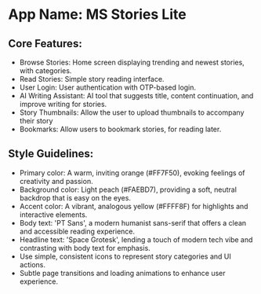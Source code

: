 # **App Name**: MS Stories Lite

## Core Features:

- Browse Stories: Home screen displaying trending and newest stories, with categories.
- Read Stories: Simple story reading interface.
- User Login: User authentication with OTP-based login.
- AI Writing Assistant: AI tool that suggests title, content continuation, and improve writing for stories.
- Story Thumbnails: Allow the user to upload thumbnails to accompany their story
- Bookmarks: Allow users to bookmark stories, for reading later.

## Style Guidelines:

- Primary color: A warm, inviting orange (#FF7F50), evoking feelings of creativity and passion.
- Background color: Light peach (#FAEBD7), providing a soft, neutral backdrop that is easy on the eyes.
- Accent color: A vibrant, analogous yellow (#FFFF8F) for highlights and interactive elements.
- Body text: 'PT Sans', a modern humanist sans-serif that offers a clean and accessible reading experience.
- Headline text: 'Space Grotesk', lending a touch of modern tech vibe and contrasting with body text for emphasis.
- Use simple, consistent icons to represent story categories and UI actions.
- Subtle page transitions and loading animations to enhance user experience.